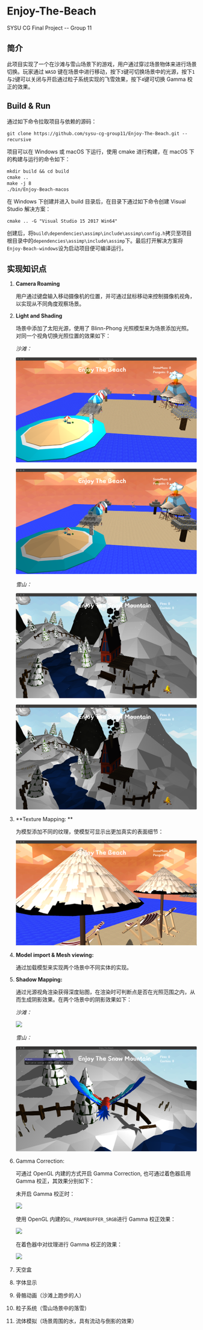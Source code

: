# Enjoy-The-Beach
SYSU CG Final Project -- Group 11

## 简介

此项目实现了一个在沙滩与雪山场景下的游戏，用户通过穿过场景物体来进行场景切换。玩家通过 `WASD` 键在场景中进行移动，按下`3`键可切换场景中的光源，按下`1`与`2`键可以关闭与开启通过粒子系统实现的飞雪效果，按下`4`键可切换 Gamma 校正的效果。

## Build & Run

通过如下命令拉取项目与依赖的源码：

```shell
git clone https://github.com/sysu-cg-group11/Enjoy-The-Beach.git --recursive
```

项目可以在 Windows 或 macOS 下运行，使用 cmake 进行构建，在 macOS 下的构建与运行的命令如下：

```shell
mkdir build && cd build
cmake ..
make -j 8
./bin/Enjoy-Beach-macos
```

在 Windows 下创建并进入 build 目录后，在目录下通过如下命令创建 Visual Studio 解决方案：

```shell
cmake .. -G "Visual Studio 15 2017 Win64"
```

创建后，将`build\dependencies\assimp\include\assimp\config.h`拷贝至项目根目录中的`dependencies\assimp\include\assimp`下。最后打开解决方案将`Enjoy-Beach-windows`设为启动项目便可编译运行。

## 实现知识点

1. **Camera Roaming**

   用户通过键盘输入移动摄像机的位置，并可通过鼠标移动来控制摄像机视角，以实现从不同角度观察场景。

2. **Light and Shading**

   场景中添加了太阳光源，使用了 Blinn-Phong 光照模型来为场景添加光照。对同一个视角切换光照位置的效果如下：

   *沙滩：*

   ![](images/light-1.png)

   ![](images/light-2.png)

   *雪山：*

   ![](images/light-3.png)

   ![](images/light-4.png)

3. **Texture Mapping: **

   为模型添加不同的纹理，使模型可显示出更加真实的表面细节：

   ![](images/texture-1.png)

4. **Model import & Mesh viewing:**

   通过加载模型来实现两个场景中不同实体的实现。

5. **Shadow Mapping:**

   通过光源视角渲染获得深度贴图，在渲染时可判断点是否在光照范围之内，从而生成阴影效果。在两个场景中的阴影效果如下：

   *沙滩：*

   ![](images/shadow-1.png)

   *雪山：*

   ![](images/shadow-2.png)

6. Gamma Correction: 

   可通过 OpenGL 内建的方式开启 Gamma Correction, 也可通过着色器启用 Gamma 校正，其效果分别如下：

   未开启 Gamma 校正时：

   ![](images/no-gamma.png)

   使用 OpenGL 内建的`GL_FRAMEBUFFER_SRGB`进行 Gamma 校正效果：

   ![](images/gl-gamma.png)

   在着色器中对纹理进行 Gamma 校正的效果：

   ![](images/shader-gamma.png)

7. 天空盒

8. 字体显示

9. 骨骼动画（沙滩上跑步的人）

10. 粒子系统（雪山场景中的落雪）

11. 流体模拟（场景周围的水，具有流动与倒影的效果）

    